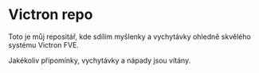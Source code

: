 # Victron repo
Toto je můj repositář, kde sdílím myšlenky a vychytávky ohledně skvělého systému Victron FVE.

Jakékoliv připomínky, vychytávky a nápady jsou vítány.

